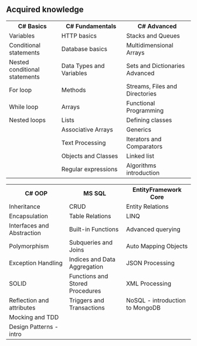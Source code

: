 
<h2>Acquired knowledge</h2>
<table>
  <tr>
    <th>C# Basics</th>
    <th>C# Fundamentals</th>
    <th>C# Advanced</th>
  </tr>
  <tr>
    <td>Variables</td>
    <td>HTTP basics</td>
    <td>Stacks and Queues</td>
  </tr>
  <tr>
    <td>Conditional statements</td>
    <td>Database basics</td>
    <td>Multidimensional Arrays</td>
  </tr>
  <tr>
    <td>Nested conditional statements</td>
    <td>Data Types and Variables&nbsp;&nbsp;&nbsp;&nbsp;&nbsp;&nbsp;&nbsp;&nbsp;&nbsp;&nbsp;&nbsp;&nbsp;&nbsp;</td>
    <td>Sets and Dictionaries Advanced&nbsp;&nbsp;&nbsp;&nbsp;&nbsp;&nbsp;</td>
  </tr>
  <tr>
    <td>For loop</td>
    <td>Methods</td>
    <td>Streams, Files and Directories</td>
  </tr>
  <tr>
    <td>While loop</td>
    <td>Arrays</td>
    <td>Functional Programming</td>
  </tr>
  <tr>
    <td>Nested loops</td>
    <td>Lists</td>
    <td>Defining classes</td>
  </tr>
  <tr>
    <td></td>
    <td>Associative Arrays</td>
    <td>Generics</td>
  </tr>
  <tr>
    <td></td>
    <td>Text Processing</td>
    <td>Iterators and Comparators</td>
  </tr>
  <tr>
    <td></td>
    <td>Objects and Classes</td>
    <td>Linked list</td>
  </tr>
  <tr>
    <td></td>
    <td>Regular expressions</td>
    <td>Algorithms introduction</td>
  </tr>
</table>

<table>
  <tr>
    <th>C# OOP</th>
    <th>MS SQL</th>
    <th>EntityFramework Core</th>
  </tr>
  <tr>
    <td>Inheritance</td>
    <td>CRUD</td>
    <td>Entity Relations</td>
  </tr>
  <tr>
    <td>Encapsulation</td>
    <td>Table Relations</td>
    <td>LINQ</td>
  </tr>
  <tr>
    <td>Interfaces and Abstraction&nbsp;&nbsp;&nbsp;&nbsp;&nbsp;&nbsp;&nbsp;</td>
    <td>Built-in Functions</td>
    <td>Advanced querying</td>
  </tr>
  <tr>
    <td>Polymorphism</td>
    <td>Subqueries and Joins</td>
    <td>Auto Mapping Objects</td>
  </tr>
  <tr>
    <td>Exception Handling</td>
    <td>Indices and Data Aggregation</td>
    <td>JSON Processing</td>
  </tr>
  <tr>
    <td>SOLID</td>
    <td>Functions and Stored Procedures</td>
    <td>XML Processing</td>
  </tr>
  <tr>
    <td>Reflection and attributes</td>
    <td>Triggers and Transactions</td>
    <td>NoSQL - introduction to MongoDB</td>
  </tr>
  <tr>
    <td>Mocking and TDD</td>
    <td></td>
    <td></td>
  </tr>
  <tr>
    <td>Design Patterns - intro</td>
    <td></td>
    <td></td>
  </tr>
</table>
